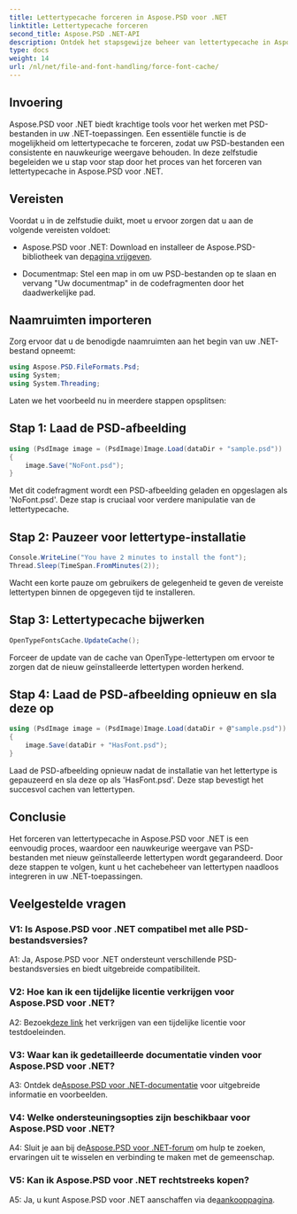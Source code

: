 ```yaml
---
title: Lettertypecache forceren in Aspose.PSD voor .NET
linktitle: Lettertypecache forceren
second_title: Aspose.PSD .NET-API
description: Ontdek het stapsgewijze beheer van lettertypecache in Aspose.PSD voor .NET. Zorg voor nauwkeurige weergave met deze krachtige .NET-bibliotheek.
type: docs
weight: 14
url: /nl/net/file-and-font-handling/force-font-cache/
---
```

## Invoering

Aspose.PSD voor .NET biedt krachtige tools voor het werken met PSD-bestanden in uw .NET-toepassingen. Een essentiële functie is de mogelijkheid om lettertypecache te forceren, zodat uw PSD-bestanden een consistente en nauwkeurige weergave behouden. In deze zelfstudie begeleiden we u stap voor stap door het proces van het forceren van lettertypecache in Aspose.PSD voor .NET.

## Vereisten

Voordat u in de zelfstudie duikt, moet u ervoor zorgen dat u aan de volgende vereisten voldoet:

- Aspose.PSD voor .NET: Download en installeer de Aspose.PSD-bibliotheek van de[pagina vrijgeven](https://releases.aspose.com/psd/net/).

- Documentmap: Stel een map in om uw PSD-bestanden op te slaan en vervang "Uw documentmap" in de codefragmenten door het daadwerkelijke pad.

## Naamruimten importeren

Zorg ervoor dat u de benodigde naamruimten aan het begin van uw .NET-bestand opneemt:

```csharp
using Aspose.PSD.FileFormats.Psd;
using System;
using System.Threading;
```

Laten we het voorbeeld nu in meerdere stappen opsplitsen:

## Stap 1: Laad de PSD-afbeelding

```csharp
using (PsdImage image = (PsdImage)Image.Load(dataDir + "sample.psd"))
{
    image.Save("NoFont.psd");
}
```

Met dit codefragment wordt een PSD-afbeelding geladen en opgeslagen als 'NoFont.psd'. Deze stap is cruciaal voor verdere manipulatie van de lettertypecache.

## Stap 2: Pauzeer voor lettertype-installatie

```csharp
Console.WriteLine("You have 2 minutes to install the font");
Thread.Sleep(TimeSpan.FromMinutes(2));
```

Wacht een korte pauze om gebruikers de gelegenheid te geven de vereiste lettertypen binnen de opgegeven tijd te installeren.

## Stap 3: Lettertypecache bijwerken

```csharp
OpenTypeFontsCache.UpdateCache();
```

Forceer de update van de cache van OpenType-lettertypen om ervoor te zorgen dat de nieuw geïnstalleerde lettertypen worden herkend.

## Stap 4: Laad de PSD-afbeelding opnieuw en sla deze op

```csharp
using (PsdImage image = (PsdImage)Image.Load(dataDir + @"sample.psd"))
{
    image.Save(dataDir + "HasFont.psd");
}
```

Laad de PSD-afbeelding opnieuw nadat de installatie van het lettertype is gepauzeerd en sla deze op als 'HasFont.psd'. Deze stap bevestigt het succesvol cachen van lettertypen.

## Conclusie

Het forceren van lettertypecache in Aspose.PSD voor .NET is een eenvoudig proces, waardoor een nauwkeurige weergave van PSD-bestanden met nieuw geïnstalleerde lettertypen wordt gegarandeerd. Door deze stappen te volgen, kunt u het cachebeheer van lettertypen naadloos integreren in uw .NET-toepassingen.

## Veelgestelde vragen

### V1: Is Aspose.PSD voor .NET compatibel met alle PSD-bestandsversies?

A1: Ja, Aspose.PSD voor .NET ondersteunt verschillende PSD-bestandsversies en biedt uitgebreide compatibiliteit.

### V2: Hoe kan ik een tijdelijke licentie verkrijgen voor Aspose.PSD voor .NET?

 A2: Bezoek[deze link](https://purchase.aspose.com/temporary-license/) het verkrijgen van een tijdelijke licentie voor testdoeleinden.

### V3: Waar kan ik gedetailleerde documentatie vinden voor Aspose.PSD voor .NET?

 A3: Ontdek de[Aspose.PSD voor .NET-documentatie](https://reference.aspose.com/psd/net/) voor uitgebreide informatie en voorbeelden.

### V4: Welke ondersteuningsopties zijn beschikbaar voor Aspose.PSD voor .NET?

 A4: Sluit je aan bij de[Aspose.PSD voor .NET-forum](https://forum.aspose.com/c/psd/34) om hulp te zoeken, ervaringen uit te wisselen en verbinding te maken met de gemeenschap.

### V5: Kan ik Aspose.PSD voor .NET rechtstreeks kopen?

 A5: Ja, u kunt Aspose.PSD voor .NET aanschaffen via de[aankooppagina](https://purchase.aspose.com/buy).